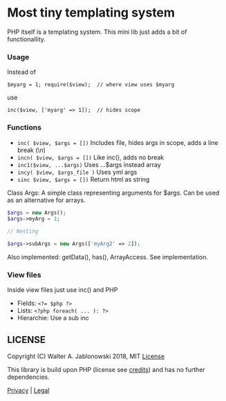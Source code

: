 # Most tiny templating system

PHP itself is a templating system. This mini lib just adds a bit of functionallity.


### Usage

Instead of

`$myarg = 1; require($view);  // where view uses $myarg`

use

`inc($view, ['myarg' => 1]);  // hides scope`


### Functions

- `inc( $view, $args = [])`  Includes file, hides args in scope, adds a line break (\n)
- `incn( $view, $args = [])` Like inc(), adds no break
- `inc1($view, ...$args)` Uses ...$args instead array
- `incy( $view, $args_file )` Uses yml args
- `sinc $view, $args = [])` Return html as string

Class Args: A simple class representing arguments for $args. Can be used as an alternative for arrays.

```php
$args = new Args();
$args->myArg = 1;

// Nesting

$args->subArgs = new Args(['myArg2' => 2]);
```

Also implemented: getData(), has(), ArrayAccess. See implementation.


### View files

Inside view files just use inc() and PHP

- Fields:      `<?= $php ?>`
- Lists:       `<?php foreach( ... ): ?>`
- Hierarchie:  Use a sub inc


## LICENSE

Copyright (C) Walter A. Jablonowski 2018, MIT [License](LICENSE)

This library is build upon PHP (license see [credits](credits.md)) and has no further dependencies.

[Privacy](https://walter-a-jablonowski.github.io/privacy.html) | [Legal](https://walter-a-jablonowski.github.io/imprint.html)
